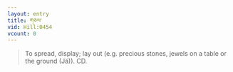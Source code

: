 ```yaml
---
layout: entry
title: གཅལ་
vid: Hill:0454
vcount: 0
---
```

> To spread, display; lay out (e\.g\. precious stones, jewels on a table or the ground (Jä))\. CD\.


